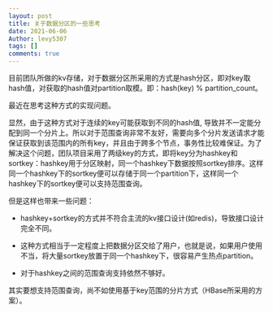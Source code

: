 ```yaml
---
layout: post
title: 关于数据分区的一些思考
date: 2021-06-06
Author: levy5307
tags: []
comments: true
---
```


目前团队所做的kv存储，对于数据分区所采用的方式是hash分区，即对key取hash值，对获取的hash值对partition取模。即：hash(key) % partition_count。

最近在思考这种方式的实现问题。

显然，由于这种方式对于连续的key可能获取到不同的hash值, 导致并不一定能分配到同一个分片上。所以对于范围查询非常不友好，需要向多个分片发送请求才能保证获取到该范围内的所有key，并且由于跨多个节点，事务性比较难保证。为了解决这个问题，团队项目采用了两级key的方式，即将key分为hashkey和sortkey：hashkey用于分区映射，同一个hashkey下数据按照sortkey排序。这样同一个hashkey下的sortkey便可以存储于同一个partition下，这样同一个hashkey下的sortkey便可以支持范围查询。

但是这样也带来一些问题：

- hashkey+sortkey的方式并不符合主流的kv接口设计(如redis)，导致接口设计完全不同。

- 这种方式相当于一定程度上把数据分区交给了用户，也就是说，如果用户使用不当，将大量sortkey放置于同一个hashkey下，很容易产生热点partition。

- 对于hashkey之间的范围查询支持依然不够好。

其实要想支持范围查询，尚不如使用基于key范围的分片方式（HBase所采用的方案）。
